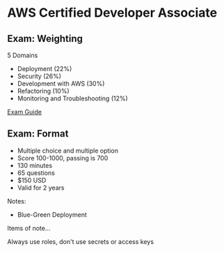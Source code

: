 # AWS Certified Developer Associate 

## Exam: Weighting

5 Domains

- Deployment (22%)
- Security (26%)
- Development with AWS (30%)
- Refactoring (10%)
- Monitoring and Troubleshooting (12%)

[Exam Guide](https://d1.awsstatic.com/training-and-certification/docs-dev-associate/AWS_Certified_Developer_Associate_Updated_June_2018_Exam_Guide_v1.3.pdf)

## Exam: Format

- Multiple choice and multiple option
- Score 100-1000, passing is 700
- 130 minutes
- 65 questions
- $150 USD
- Valid for 2 years

Notes:

- Blue-Green Deployment


Items of note...

Always use roles, don't use secrets or access keys